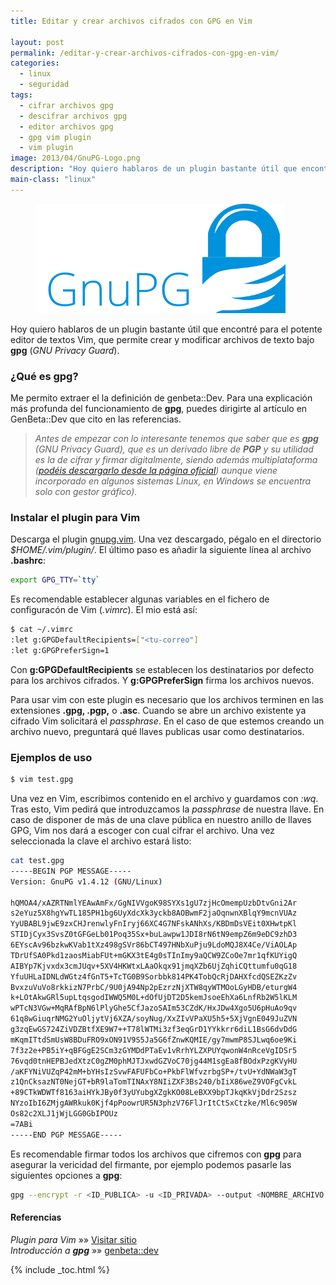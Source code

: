 ```yaml
---
title: Editar y crear archivos cifrados con GPG en Vim

layout: post
permalink: /editar-y-crear-archivos-cifrados-con-gpg-en-vim/
categories:
  - linux
  - seguridad
tags:
  - cifrar archivos gpg
  - descifrar archivos gpg
  - editor archivos gpg
  - gpg vim plugin
  - vim plugin
image: 2013/04/GnuPG-Logo.png
description: "Hoy quiero hablaros de un plugin bastante útil que encontré para el potente editor de textos Vim, que permite crear y modificar archivos de texto bajo **gpg** (*GNU Privacy Guard*)."
main-class: "linux"
---
```

<figure>
<img src="/assets/img/2013/04/GnuPG-Logo.png" alt="Editar y crear archivos cifrados con GPG en Vim" title="Editar y crear archivos cifrados con GPG en Vim"  />
</figure>

Hoy quiero hablaros de un plugin bastante útil que encontré para el potente editor de textos Vim, que permite crear y modificar archivos de texto bajo **gpg** (*GNU Privacy Guard*).

### ¿Qué es **gpg**?

Me permito extraer el la definición de genbeta::Dev. Para una explicación más profunda del funcionamiento de **gpg**, puedes dirigirte al artículo en GenBeta::Dev que cito en las referencias.

> *Antes de empezar con lo interesante tenemos que saber que es **gpg** (GNU Privacy Guard), que es un derivado libre de **PGP** y su utilidad es la de cifrar y firmar digitalmente, siendo además multiplataforma (<a href="http://www.gnupg.org/download/index.en.html" target="_blank">podéis descargarlo desde la página oficial</a>) aunque viene incorporado en algunos sistemas Linux, en Windows se encuentra solo con gestor gráfico).*


<!--ad-->

### Instalar el plugin para Vim

Descarga el plugin <a href="http://www.vim.org/scripts/download_script.php?src_id=18070" target="_blank">gnupg.vim</a>. Una vez descargado, pégalo en el directorio *$HOME/.vim/plugin/*. El último paso es añadir la siguiente línea al archivo **.bashrc**:

```bash
export GPG_TTY=`tty`
```

Es recomendable establecer algunas variables en el fichero de configuracón de Vim (*.vimrc*). El mio está así:

```bash
$ cat ~/.vimrc
:let g:GPGDefaultRecipients=["<tu-correo"]
:let g:GPGPreferSign=1

```

Con **g:GPGDefaultRecipients** se establecen los destinatarios por defecto para los archivos cifrados. Y **g:GPGPreferSign** firma los archivos nuevos.

Para usar vim con este plugin es necesario que los archivos terminen en las extensiones **.gpg, .pgp,** o **.asc**. Cuando se abre un archivo existente ya cifrado Vim solicitará el *passphrase*. En el caso de que estemos creando un archivo nuevo, preguntará qué llaves publicas usar como destinatarios.

### Ejemplos de uso

```bash
$ vim test.gpg

```

Una vez en Vim, escribimos contenido en el archivo y guardamos con *:wq*. Tras esto, Vim pedirá que introduzcamos la *passphrase* de nuestra llave. En caso de disponer de más de una clave pública en nuestro anillo de llaves GPG, Vim nos dará a escoger con cual cifrar el archivo. Una vez seleccionada la clave el archivo estará listo:

```bash
cat test.gpg
-----BEGIN PGP MESSAGE-----
Version: GnuPG v1.4.12 (GNU/Linux)

hQMOA4/xAZRTNmlYEAwAmFx/GgNIVVgoK98SYXs1gU7zjHcOmempUzbDtvGni2Ar
s2eYuz5X8hgYwTL185PH1bg6UyXdcXk3yckb8AOBwmF2jaOqnwnXBlqY9mcnVUAz
YyUBABL9jwE9zxCHJrenwlyFnIryj66XC4G7NFskANhXs/KBDmDsVEit0XHwtpKl
STIDjCyx3SvsZ0tGFGeLb01Poq35Sx+buLawpw1JDI8rN6tN9empZ6m9eDC9zhD3
6EYscAv96bzkwKVab1tXz498gSVr86bCT497HNbXuPju9LdoMQJ8X4Ce/ViAOLAp
TDrUfSA0Pkd1zaosMiabFUt+mGKX3tE4g0sTInImy9aQCW9ZCoOe7mr1qfKUYigQ
AIBYp7Kjvxdx3cmJUqv+5XV4HKWtxLAaOkqx91jmqXZb6UjZqhiCQttumfu0qG18
YfuUHLaIDNLdWGtz4fGnT5+TcTG0B9Sorbbk814PK4TobQcRjDAHXfcdQSEZKzZv
BvxzuVuVo8rkkizN7PrbC/9U0jA94Np2pEzrzNjXTW8qyWTMOoLGyHDB/eturgW4
k+LOtAkwGRl5upLtqsgodIWWQ5M0L+dOfUjDT2D5kemJsoeEhXa6LnfRb2W5lKLM
wPTcN3VGw+MqRAfBpN6lPlyGhe5CfJazoSAIm53CZdK/HxJDw4Xgo5U6pHuAo9qv
61q8wGiuqrNMG2YuOljytVj6XZA/soyNug/XxZIvVPaXU5h5+5XjVgnE049JuZVN
g3zqEwGS724ZiVDZBtfXE9W7++T78lWTMi3zf3eqGrD1YYkkrr6diL1BsG6dvDdG
mKqmITtdSmUsW8BDuFRO9xON91V9S5Ja5G6fZnwKQMIE/gy7mwmP8SJLwq6oe9Ki
7f3z2e+PB5iY+qBFGgE2SCm3zGYMDdPTaEv1vRrhYLZXPUYqwonW4nRceVgIDSr5
76vqd0tnHEPBJedXtzC0gZM0phMJTJxwdGZVoC70jg44M1sgEa8fBOdxPzgKVyHU
/aKFYNiVUZqP42mM+bYHsIzSvwFAFUFbCo+PkbFlWfvzrbgSP+/tvU+YdNWaW3gT
z1QnCksazNT0NejGT+bR9laTomTINAxY8NIiZXF3Bs240/bIiX86weZ9VOFgCvkL
+89CTkWDWTf8163aiHYkJBy0f3yUYubgXZgkKO08LeBXX9bpTJkqKkVjDdr2Szsz
NYzoIbI6ZMjgAWRkuk0Kjf4pPoowrUR5N3phzV76FlJrItCtSxCtzke/Ml6c905W
Os82c2XLJ1jWjLGG0GbIPOUz
=7ABi
-----END PGP MESSAGE-----

```

Es recomendable firmar todos los archivos que cifremos con **gpg** para asegurar la vericidad del firmante, por ejemplo podemos pasarle las siguientes opciones a **gpg**:

```bash
gpg --encrypt -r <ID_PUBLICA> -u <ID_PRIVADA> --output <NOMBRE_ARCHIVO.signed.gpg> --sign <ARCHIVO_ORIGINAL>

```

#### Referencias

*Plugin para Vim* »» <a href="http://www.vim.org/scripts/script.php?script_id=3645" target="_blank">Visitar sitio</a>  
*Introducción a <strong>gpg</strong>* »» <a href="http://www.genbetadev.com/seguridad-informatica/manual-de-gpg-cifra-y-envia-datos-de-forma-segura" target="_blank">genbeta::dev</a>



{% include _toc.html %}
